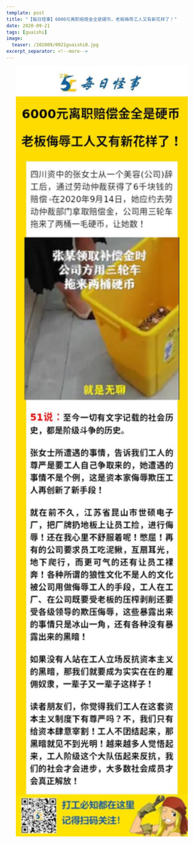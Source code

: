```yaml
---
template: post
title: "【每日怪事】6000元离职赔偿金全是硬币，老板侮辱工人又有新花样了！"
date: 2020-09-21
tags: [guaishi]
image:
  teaser: /202009/0921guaishi0.jpg
excerpt_separator: <!--more-->
---
```


<div style="text-align:center;color:grey"><img src="/images/202009/0921guaishi.jpg" width="90%"></div><br>

